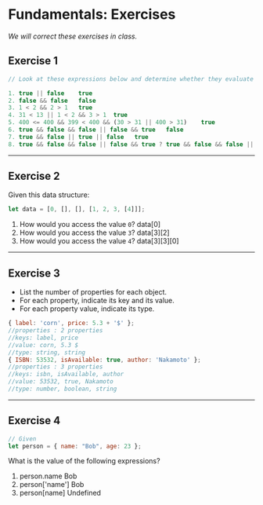 # Fundamentals: Exercises

_We will correct these exercises in class._

## Exercise 1

```js
// Look at these expressions below and determine whether they evaluate to true or false

1. true || false    true
2. false && false   false
3. 1 < 2 && 2 > 1   true
4. 31 < 13 || 1 < 2 && 3 > 1  true
5. 400 <= 400 && 399 < 400 && (30 > 31 || 400 > 31)    true
6. true && false && false || false && true   false
7. true && false || true || false   true
8. true && false && false || false && true ? true && false && false || false && true : 1 < 2 && 2 > 1 true
```

---

## Exercise 2

Given this data structure:

```js
let data = [0, [], [], [1, 2, 3, [4]]];
```

1. How would you access the value `0`? data[0]
2. How would you access the value `3`? data[3][2]
3. How would you access the value `4`? data[3][3][0]

---

## Exercise 3

- List the number of properties for each object.
- For each property, indicate its key and its value.
- For each property value, indicate its type.

```js
{ label: 'corn', price: 5.3 + '$' };
//properties : 2 properties
//keys: label, price
//value: corn, 5.3 $
//type: string, string
{ ISBN: 53532, isAvailable: true, author: 'Nakamoto' };
//properties : 3 properties
//keys: isbn, isAvailable, author
//value: 53532, true, Nakamoto
//type: number, boolean, string


```

---

## Exercise 4

```js
// Given
let person = { name: "Bob", age: 23 };
```

What is the value of the following expressions?

1. person.name Bob
2. person['name'] Bob
3. person[name] Undefined
